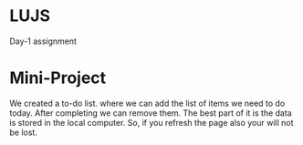 # LUJS
Day-1 assignment


# Mini-Project
We created a to-do list.
where we can add the list of items we need to do today.
After completing we can remove them.
The best part of it is the data is stored in the local computer.
So, if you refresh the page also your will not be lost.
